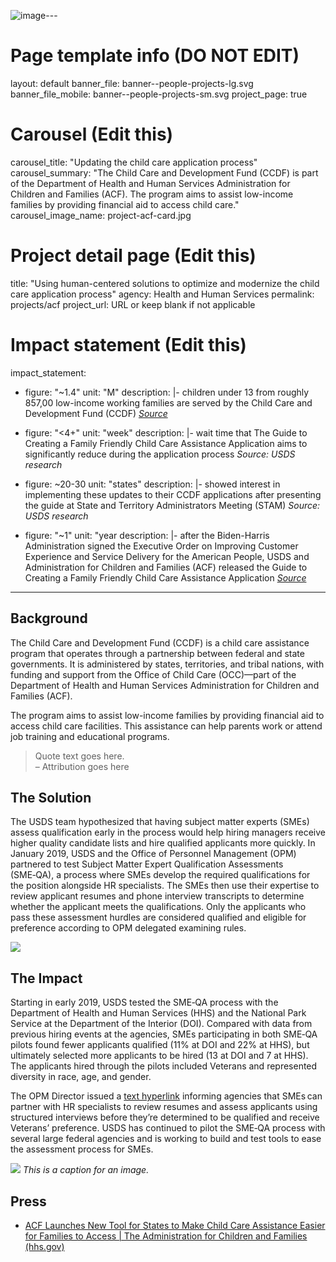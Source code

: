 ![image](https://github.com/usds/website/assets/91492387/d26dd20e-3186-415c-b17a-997b4cb60c26)---
# Page template info (DO NOT EDIT)
layout: default
banner_file: banner--people-projects-lg.svg
banner_file_mobile: banner--people-projects-sm.svg
project_page: true

# Carousel (Edit this)
carousel_title: "Updating the child care application process"
carousel_summary: "The Child Care and Development Fund (CCDF) is part of the Department of Health and Human Services Administration for Children and Families (ACF). The program aims to assist low-income families by providing financial aid to access child care."
carousel_image_name: project-acf-card.jpg

# Project detail page (Edit this)
title: "Using human-centered solutions to optimize and modernize the child care application process"
agency: Health and Human Services
permalink: projects/acf
project_url: URL or keep blank if not applicable

# Impact statement (Edit this)
impact_statement:
  - figure: "~1.4"
    unit: "M"
    description: |-
      children under 13 from roughly 857,00 low-income
 working families are served by the Child Care and Development Fund (CCDF) [*Source*](https://www.acf.hhs.gov/occ/fact-sheet/characteristics-families-served-child-care-and-development-fund-ccdf-based)

      
  - figure: "<4+"
    unit: "week"
    description: |-
      wait time that The Guide to Creating a Family Friendly Child Care Assistance Application aims to significantly reduce during the application process *Source: USDS research*


  - figure: ~20-30
    unit: "states"
    description: |-
      showed interest in implementing these updates to their CCDF applications after presenting the guide at State and Territory Administrators Meeting (STAM) *Source: USDS research*


  - figure: "~1"
    unit: "year
    description: |-
      after the Biden-Harris Administration signed the Executive Order on Improving Customer Experience and Service Delivery for the American People, USDS and Administration for Children and Families (ACF) released the Guide to Creating a Family Friendly Child Care Assistance Application [*Source*](https://www.whitehouse.gov/briefing-room/presidential-actions/2021/12/13/executive-order-on-transforming-federal-customer-experience-and-service-delivery-to-rebuild-trust-in-government/)

---

## Background

The Child Care and Development Fund (CCDF) is a child care assistance program that operates through a partnership between federal and state governments. It is administered by states, territories, and tribal nations, with funding and support from the Office of Child Care (OCC)—part of the Department of Health and Human Services Administration for Children and Families (ACF).

The program aims to assist low-income families by providing financial aid to access child care facilities. This assistance can help parents work or attend job training and educational programs.


<blockquote class="pullquote" markdown="1">
Quote text goes here.
 <footer>– Attribution goes here</footer>
</blockquote>

## The Solution

The USDS team hypothesized that having subject matter experts (SMEs) assess qualification early in the process would help hiring managers receive higher quality candidate lists and hire qualified applicants more quickly. In January 2019, USDS and the Office of Personnel Management (OPM) partnered to test Subject Matter Expert Qualification Assessments (SME‑QA), a process where SMEs develop the required qualifications for the position alongside HR specialists. The SMEs then use their expertise to review applicant resumes and phone interview transcripts to determine whether the applicant meets the qualifications.
Only the applicants who pass these assessment hurdles are considered qualified and eligible for preference according to OPM delegated examining rules.

![](../images/project-title.jpg)

## The Impact

Starting in early 2019, USDS tested the SME‑QA process with the Department of Health and Human Services (HHS) and the National Park Service at the Department of the Interior (DOI). Compared with data from previous hiring events at the agencies, SMEs participating in both SME‑QA pilots found fewer applicants qualified (11% at DOI and 22% at HHS), but ultimately selected more applicants to be hired (13 at DOI and 7 at HHS). The applicants hired through the pilots included Veterans and represented diversity in race, age, and gender.
 
The OPM Director issued a [text hyperlink](https://www.usds.gov/) informing agencies that SMEs can partner with HR specialists to review resumes and assess applicants using structured interviews before they’re determined to be qualified and receive Veterans’ preference. USDS has continued to pilot the SME‑QA process with several large federal agencies and is working to build and test tools to ease the assessment process for SMEs.

![](../images/project-title.jpg)
*This is a caption for an image.*

## Press

- [ACF Launches New Tool for States to Make Child Care Assistance Easier for Families to Access | The Administration for Children and Families (hhs.gov)](https://www.acf.hhs.gov/media/press/2022/media/acf-launches-new-tool-states-make-child-care-assistance-easier-families)

